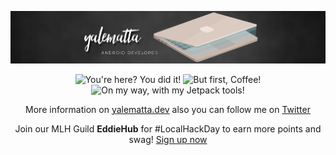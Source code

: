 ![Layale Matta](https://github.com/yalematta/yalematta/blob/master/banner.jpg)

<p align="center">
  <img src="https://octodex.github.com/images/welcometocat.png" title="You're here? You did it!" width="130">
  <img src="https://octodex.github.com/images/femalecodertocat.png" title="But first, Coffee!" width="130">
  <img src="https://octodex.github.com/images/jetpacktocat.png" title="On my way, with my Jetpack tools!" width="130">
</p>

<!--<center>
 <table>
   <tr>
       <td><img width="460px" align="left" src="https://github-readme-stats.vercel.app/api/top-langs/?username=yalematta&hide=html&layout=compact" /></td>
       <td><img width="495px" align="left" src="https://github-readme-stats.vercel.app/api?username=yalematta&theme=default" /></td>
   </tr>   
 </table>
</center>-->

<p align="center">
  More information on <a href="https://yalematta.dev">yalematta.dev</a> also you can follow me on <a href="https://twitter.com/yalematta">Twitter</a>
</p>

<!--<p align="center">
  <a href="#welcome"><img src="https://profile-counter.glitch.me/yalematta/count.svg" title="Visitor Count"/></a>
</p>-->

<p align="center">
  Join our MLH Guild <b>EddieHub</b> for #LocalHackDay to earn more points and swag! <a href="https://localhackday.mlh.io/build">Sign up now</a>
</p>

